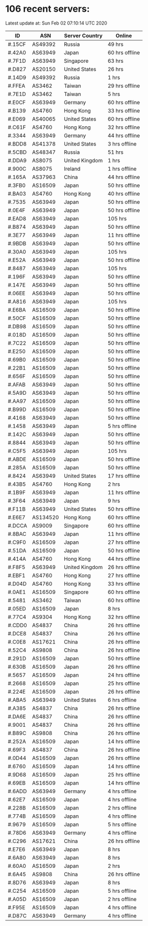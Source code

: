 # 106 recent servers:

Latest update at: Sun Feb 02 07:10:14 UTC 2020

| ID | ASN | Server Country | Online |
| -- | --- | -------------- | ------ |
| #.15CF | AS49392 | Russia | 49 hrs |
| #.42A0 | AS63949 | Japan | 60 hrs offline |
| #.7F1D | AS63949 | Singapore | 63 hrs |
| #.D827 | AS20150 | United States | 26 hrs |
| #.14D9 | AS49392 | Russia | 1 hrs |
| #.FFEA | AS3462 | Taiwan | 29 hrs offline |
| #.7E1D | AS3462 | Taiwan | 5 hrs |
| #.E0CF | AS63949 | Germany | 60 hrs offline |
| #.B139 | AS4760 | Hong Kong | 33 hrs offline |
| #.E069 | AS40065 | United States | 60 hrs offline |
| #.C61F | AS4760 | Hong Kong | 32 hrs offline |
| #.3344 | AS63949 | Germany | 44 hrs offline |
| #.BDD8 | AS41378 | United States | 3 hrs offline |
| #.5CBD | AS48347 | Russia | 51 hrs |
| #.DDA9 | AS8075 | United Kingdom | 1 hrs |
| #.900C | AS8075 | Ireland | 1 hrs offline |
| #.165A | AS37963 | China | 44 hrs offline |
| #.3FB0 | AS16509 | Japan | 50 hrs offline |
| #.BA03 | AS4760 | Hong Kong | 40 hrs offline |
| #.7535 | AS63949 | Japan | 50 hrs offline |
| #.0E4F | AS63949 | Japan | 50 hrs offline |
| #.EAD8 | AS63949 | Japan | 105 hrs |
| #.B874 | AS63949 | Japan | 50 hrs offline |
| #.3E77 | AS63949 | Japan | 11 hrs offline |
| #.9BDB | AS63949 | Japan | 50 hrs offline |
| #.30A0 | AS63949 | Japan | 105 hrs |
| #.E52A | AS63949 | Japan | 50 hrs offline |
| #.8487 | AS63949 | Japan | 105 hrs |
| #.196F | AS63949 | Japan | 50 hrs offline |
| #.147E | AS63949 | Japan | 50 hrs offline |
| #.06EE | AS63949 | Japan | 50 hrs offline |
| #.A816 | AS63949 | Japan | 105 hrs |
| #.E6BA | AS16509 | Japan | 50 hrs offline |
| #.50CF | AS16509 | Japan | 50 hrs offline |
| #.DB98 | AS16509 | Japan | 50 hrs offline |
| #.018D | AS16509 | Japan | 50 hrs offline |
| #.7C22 | AS16509 | Japan | 50 hrs offline |
| #.E250 | AS16509 | Japan | 50 hrs offline |
| #.69B0 | AS16509 | Japan | 50 hrs offline |
| #.22B1 | AS16509 | Japan | 50 hrs offline |
| #.656F | AS16509 | Japan | 50 hrs offline |
| #.AFAB | AS63949 | Japan | 50 hrs offline |
| #.5A9D | AS63949 | Japan | 50 hrs offline |
| #.AA97 | AS16509 | Japan | 50 hrs offline |
| #.B99D | AS16509 | Japan | 50 hrs offline |
| #.4168 | AS63949 | Japan | 50 hrs offline |
| #.1458 | AS63949 | Japan | 5 hrs offline |
| #.142C | AS63949 | Japan | 50 hrs offline |
| #.8844 | AS63949 | Japan | 50 hrs offline |
| #.C5F5 | AS63949 | Japan | 105 hrs |
| #.ABDE | AS16509 | Japan | 50 hrs offline |
| #.285A | AS16509 | Japan | 50 hrs offline |
| #.8424 | AS63949 | United States | 17 hrs offline |
| #.43B5 | AS4760 | Hong Kong | 2 hrs |
| #.1B9F | AS63949 | Japan | 11 hrs offline |
| #.3F64 | AS63949 | Japan | 9 hrs |
| #.F11B | AS63949 | United States | 50 hrs offline |
| #.E6E7 | AS134520 | Hong Kong | 60 hrs offline |
| #.DCCA | AS9009 | Singapore | 60 hrs offline |
| #.8BAC | AS63949 | Japan | 11 hrs offline |
| #.C9F0 | AS16509 | Japan | 27 hrs offline |
| #.51DA | AS16509 | Japan | 50 hrs offline |
| #.414A | AS4760 | Hong Kong | 44 hrs offline |
| #.F8F5 | AS63949 | United Kingdom | 26 hrs offline |
| #.EBF1 | AS4760 | Hong Kong | 27 hrs offline |
| #.D04D | AS4760 | Hong Kong | 33 hrs offline |
| #.0AE1 | AS16509 | Singapore | 60 hrs offline |
| #.5481 | AS3462 | Taiwan | 60 hrs offline |
| #.05ED | AS16509 | Japan | 8 hrs |
| #.77C4 | AS9304 | Hong Kong | 32 hrs offline |
| #.CDD0 | AS4837 | China | 26 hrs offline |
| #.DCE8 | AS4837 | China | 26 hrs offline |
| #.C0E8 | AS17621 | China | 26 hrs offline |
| #.52C4 | AS9808 | China | 26 hrs offline |
| #.291D | AS16509 | Japan | 50 hrs offline |
| #.630B | AS16509 | Japan | 26 hrs offline |
| #.5657 | AS16509 | Japan | 24 hrs offline |
| #.2668 | AS16509 | Japan | 25 hrs offline |
| #.224E | AS16509 | Japan | 26 hrs offline |
| #.ABA5 | AS63949 | United States | 6 hrs offline |
| #.A385 | AS4837 | China | 26 hrs offline |
| #.DA6E | AS4837 | China | 26 hrs offline |
| #.9001 | AS4837 | China | 26 hrs offline |
| #.B89C | AS9808 | China | 26 hrs offline |
| #.252A | AS16509 | Japan | 14 hrs offline |
| #.69F3 | AS4837 | China | 26 hrs offline |
| #.0D44 | AS16509 | Japan | 26 hrs offline |
| #.6760 | AS16509 | Japan | 14 hrs offline |
| #.9D68 | AS16509 | Japan | 25 hrs offline |
| #.69EB | AS16509 | Japan | 14 hrs offline |
| #.6ADD | AS63949 | Germany | 4 hrs offline |
| #.62E7 | AS16509 | Japan | 4 hrs offline |
| #.228B | AS16509 | Japan | 2 hrs offline |
| #.774B | AS16509 | Japan | 4 hrs offline |
| #.9679 | AS16509 | Japan | 5 hrs offline |
| #.78D6 | AS63949 | Germany | 4 hrs offline |
| #.C296 | AS17621 | China | 26 hrs offline |
| #.E7E6 | AS63949 | Japan | 8 hrs |
| #.6A80 | AS63949 | Japan | 8 hrs |
| #.60A0 | AS16509 | Japan | 2 hrs |
| #.6A45 | AS9808 | China | 26 hrs offline |
| #.8D76 | AS63949 | Japan | 8 hrs |
| #.C254 | AS16509 | Japan | 5 hrs offline |
| #.A05D | AS16509 | Japan | 2 hrs offline |
| #.F95E | AS16509 | Japan | 4 hrs offline |
| #.D87C | AS63949 | Germany | 4 hrs offline |

